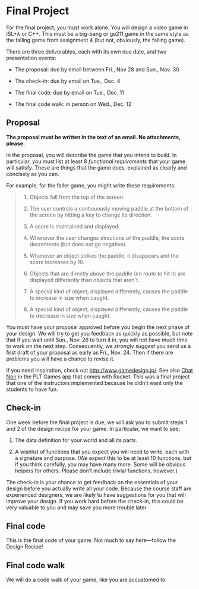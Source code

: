 # Final Project

For the final project, you must work alone. You will design a video game
in ISL+λ or C++. This must be a big-bang or ge211 game in the same style
as the falling game from assignment 4 (but not, obviously, the falling
game).

There are three deliverables, each with its own due date, and two
presentation events:

 - The proposal: due by email between Fri., Nov 28 and Sun., Nov. 30

 - The check-in: due by email on Tue., Dec. 4

 - The final code: due by email on Tue., Dec. 11

 - The final code walk: in person on Wed., Dec. 12

## Proposal

**The proposal must be written in the text of an email. No attachments,
please.**

In the proposal, you will describe the game that you intend to build. In
particular, you must list at least 8 *functional requirements* that your
game will satisfy. These are things that the game does, explained as
clearly and concisely as you can.

For example, for the faller game, you might write these requirements:

> 1. Objects fall from the top of the screen.
>
> 2. The user controls a continuously moving paddle at the bottom of the
>    screen by hitting a key to change its direction.
>
> 3. A score is maintained and displayed.
>
> 4. Whenever the user changes directions of the paddle, the score
>    decrements (but does not go negative).
>
> 5. Whenever an object strikes the paddle, it disappears and the score
>    increases by 10.
>
> 6. Objects that are directly above the paddle (en route to hit it) are
>    displayed differently than objects that aren't.
>
> 7. A special kind of object, displayed differently, causes the paddle
>    to increase in size when caught.
>
> 8. A special kind of object, displayed differently, causes the paddle
>    to decrease in size when caught.

You must have your proposal approved before you begin the next phase of
your design. We will try to get you feedback as quickly as possible, but
note that if you wait until Sun., Nov. 26 to turn it in, you will not
have much time to work on the next step. Consequently, we *strongly
suggest* you send us a first draft of your proposal as early as Fri.,
Nov. 24. Then if there are problems you will have a chance to revise it.

If you need inspiration, check out http://www.gamedesign.jp/. See also
[Chat Noir](https://docs.racket-lang.org/games/chat-noir.html) in the
PLT Games app that comes with Racket. This was a final project that one
of the instructors implemented because he didn’t want only the students
to have fun.

## Check-in

One week before the final project is due, we will ask you to submit
steps 1 and 2 of the design recipe for your game. In particular, we want
to see:

1. The data definition for your world and all its parts.

2. A wishlist of functions that you expect you will need to write, each
   with a signature and purpose. (We expect this to be at least 10
   functions, but if you think carefully, you may have many more. Some
   will be obvious helpers for others. Please don’t include trivial
   functions, however.)

The check-in is your chance to get feedback on the essentials of your
design before you actually write all your code. Because the course staff
are experienced designers, we are likely to have suggestions for you
that will improve your design. If you work hard before the check-in,
this could be very valuable to you and may save you more trouble later.

## Final code

This is the final code of your game. Not much to say here—follow the
Design Recipe!

## Final code walk

We will do a code walk of your game, like you are accustomed to.
